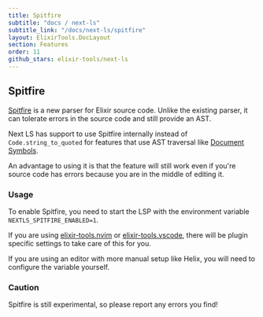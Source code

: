 ```yaml
---
title: Spitfire
subtitle: "docs / next-ls"
subtitle_link: "/docs/next-ls/spitfire"
layout: ElixirTools.DocLayout
section: Features
order: 11
github_stars: elixir-tools/next-ls
---
```


## Spitfire

[Spitfire](https://github.com/elixir-tools/spitfire) is a new parser for Elixir source code. Unlike the existing parser, it can tolerate errors in the source code and still provide an AST.

Next LS has support to use Spitfire internally instead of `Code.string_to_quoted` for features that use AST traversal like [Document Symbols](/docs/next-ls/document-symbols).

An advantage to using it is that the feature will still work even if you're source code has errors because you are in the middle of editing it.

### Usage

To enable Spitfire, you need to start the LSP with the environment variable `NEXTLS_SPITFIRE_ENABLED=1`.

If you are using [elixir-tools.nvim](https://github.com/elixir-tools/elixir-tools.nvim) or [elixir-tools.vscode](https://github.com/elixir-tools/elixir-tools.vscode), there will be plugin specific settings to take care of this for you.

If you are using an editor with more manual setup like Helix, you will need to configure the variable yourself.

### Caution

Spitfire is still experimental, so please report any errors you find!
